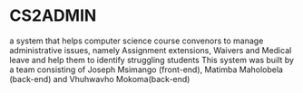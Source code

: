 # CS2ADMIN
a system that helps computer science course convenors to manage administrative issues, namely Assignment extensions, Waivers and Medical leave and help them to identify struggling students
This system was built by a team consisting of Joseph Msimango (front-end), Matimba Maholobela (back-end) and Vhuhwavho Mokoma(back-end)
